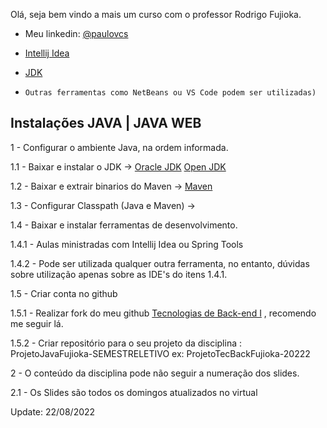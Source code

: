 Olá, seja bem vindo a mais um curso com o professor Rodrigo Fujioka.

* Meu linkedin: [@paulovcs](https://www.linkedin.com/in/paulovcs/)    

- [Intellij Idea](https://www.jetbrains.com/idea/)
- [JDK](https://jdk.java.net/java-se-ri/11)

- ```Outras ferramentas como NetBeans ou VS Code podem ser utilizadas)```

## Instalações  JAVA | JAVA WEB


1 - Configurar o ambiente Java, na ordem informada.

1.1 - Baixar e instalar o JDK  ->
[Oracle JDK](https://www.oracle.com/technetwork/pt/java/javase/downloads/index.html)
[Open JDK](https://openjdk.java.net/install/index.html)

1.2 - Baixar e extrair binarios do Maven ->
[Maven](https://maven.apache.org/download.cgi)

1.3 - Configurar Classpath (Java e Maven) ->

1.4 - Baixar e instalar ferramentas de desenvolvimento.

1.4.1 - Aulas ministradas com Intellij Idea ou Spring Tools

1.4.2 - Pode ser utilizada qualquer outra ferramenta, no entanto, dúvidas sobre
utilização apenas sobre as IDE's do itens 1.4.1.

1.5 - Criar conta no github

1.5.1 - Realizar fork do meu github [Tecnologias de Back-end I](https://github.com/rodrigofujioka/tecback) , recomendo me seguir lá.

1.5.2 - Criar repositório para o seu projeto da disciplina :  ProjetoJavaFujioka-SEMESTRELETIVO ex: ProjetoTecBackFujioka-20222

2 - O conteúdo da disciplina pode não seguir a numeração dos slides.

2.1 - Os Slides são todos os domingos atualizados no virtual

Update: 22/08/2022



